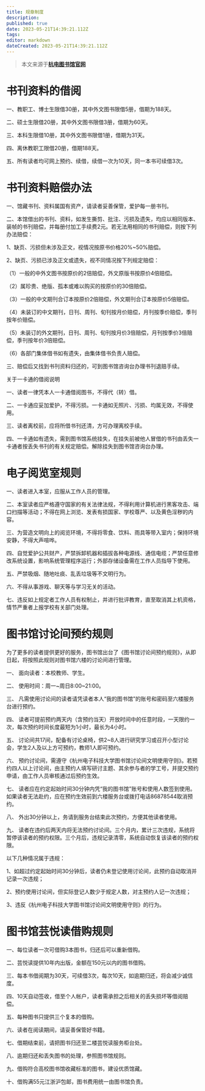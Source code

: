 ```yaml
---
title: 规章制度
description: 
published: true
date: 2023-05-21T14:39:21.112Z
tags: 
editor: markdown
dateCreated: 2023-05-21T14:39:21.112Z
---
```


> 本文来源于[**杭电图书馆官网**](https://tsg.hdu.edu.cn/)

# 书刊资料的借阅

一、教职工、博士生限借30册，其中外文图书限借5册，借期为188天。

二、硕士生限借20册，其中外文图书限借3册，借期为60天。

三、本科生限借10册，其中外文图书限借1册，借期为31天。

四、离休教职工限借20册，借期188天。

五、所有读者均可网上预约、续借，续借一次为10天，同一本书可续借3次。

# 书刊资料赔偿办法

一、馆藏书刊、资料属国有资产，请读者妥善保管，爱护每一册书刊。

二、本馆借出的书刊、资料，如发生撕剪、批注、污损及遗失，均应以相同版本、装帧的书刊赔偿，并每册付加工手续费2元。若无法用相同的书刊赔偿，则按下列办法赔偿：

1、缺页、污损但未涉及正文，视情况按原书价格20%~50%赔偿。

2、缺页、污损已涉及正文或遗失，视不同情况按下列规定赔偿：

（1）一般的中外文图书按原价的2倍赔偿，外文原版书按原价4倍赔偿。

（2）属珍贵、绝版、孤本或难以购买的按原价的30倍赔偿。

（3）一般的中文期刊合订本按原价2倍赔偿，外文期刊合订本按原价5倍赔偿。

（4）未装订的中文期刊，日刊、周刊、旬刊按月价赔偿，月刊按季价赔偿，季刊按年价赔偿。

（5）未装订的外文期刊，日刊、周刊、旬刊按月价3倍赔偿，月刊按季价3倍赔偿，季刊按年价3倍赔偿。

（6）各部门集体借书如有遗失，由集体借书负责人赔偿。

三、赔偿后又找到书刊资料归还的，可到图书馆咨询台办理书刊退赔手续。 

关于一卡通的借阅说明

一、读者一律凭本人一卡通借阅图书，不得代（转）借。

二、一卡通应妥加爱护，不得污损。一卡通如无照片、污损、均属无效，不得使用。

三、读者离校前，应将所借书刊还清，方可办理离校手续。

四、一卡通如有遗失，需到图书馆系统挂失，在挂失前被他人冒借的书刊由丢失一卡通者按丢失书刊的有关规定赔偿。解除挂失到图书馆咨询台办理。

# 电子阅览室规则

一、读者进入本室，应服从工作人员的管理。

二、本室读者应严格遵守国家的有关法律法规，不得利用计算机进行黑客攻击、端口扫描等活动；不得在网上浏览、发表有损国家、学校尊严、以及黄色淫秽的内容。

三、为营造文明向上的阅览环境，不得将零食、饮料、雨具等带入室内；保持环境安静，不得大声喧哗。

四、自觉爱护公共财产，严禁拆卸机器和插拔各种电源线、通信电缆；严禁任意修改系统设置，影响系统管理程序运行；外部存储设备需在工作人员指导下使用。

五、严禁吸烟、随地吐痰、乱丢垃圾等不文明行为。

六、不得从事游戏、聊天等与学习无关的活动。

七、违反如上规定者工作人员有权制止，并进行批评教育，直至取消其上机资格，情节严重者上报学校有关部门处理。

# 图书馆讨论间预约规则

为了更多的读者提供更好的服务，图书馆出台了《图书馆讨论间预约规则》，从即日起，将按照此规则对图书馆六楼的讨论间进行管理。

一、 面向读者：本校教师、学生。

二、 使用时间：周一~周日8:00~21:00。

三、 凡需使用讨论间的读者请凭读者本人“我的图书馆”的账号和密码至六楼服务台进行预约。

四、 读者可提前预约两天内（含预约当天）开放时间中的任意时段，一天限约一次，每次预约时间长度最短为1小时，最长为4小时。

五、 讨论间共17间，配备有讨论桌椅，供2~8人进行研究学习或召开小型讨论会，学生2人及以上方可预约，教师1人即可预约。

六、 预约讨论间，需遵守《杭州电子科技大学图书馆讨论间文明使用守则》。若预约四人以上讨论间，由主预约人填写研讨主题、其余参与者的学工号，并提交预约申请，由工作人员审核通过后预约生效。

七、 读者应在约定起始时间30分钟内凭“我的图书馆”账号和使用人数签到使用。如果读者无法赴约，应在预约生效前到六楼服务台或拨打电话86878544取消预约。

八、 外出30分钟以上，务请到服务台结束此次预约，方便其他读者使用。

九、 读者在违约后两天内将无法预约讨论间。三个月内，累计三次违规，系统将暂停该读者的预约权限。三个月后，违规记录清零，系统自动恢复该读者的预约权限。

以下几种情况属于违规：

1、如超过约定起始时间30分钟后，读者仍未登记使用讨论间，此预约自动取消并记录一次违规；

2、预约使用讨论间，但实际登记人数少于规定人数，对主预约人记一次违规；

3、违反《杭州电子科技大学图书馆讨论间文明使用守则》的行为。

# 图书馆芸悦读借购规则

一、每位读者一次可借购3本图书，归还后可以重新借购。

二、芸悦读提供10年内出版，金额在150元以内的图书借购。

三、每本书借阅期为30天，可续借3次，每次10天，如逾期归还，将会减少诚信度。

四、10天自动签收，借至个人帐户，读者需承担之后相关的丢失损坏等借阅赔偿。

五、每种图书只提供三个复本的借购。

六、读者在阅读期间，请妥善保管好书籍。

七、借期结束前，请把图书归还至二楼芸悦读服务柜台处。

八、逾期归还和丢失图书的处理，参照图书馆规则。

九、借购符合高校图书馆收藏标准的图书，建设优质馆藏。

十、借购满55元江浙沪包邮，图书费用统一由图书馆负责。
